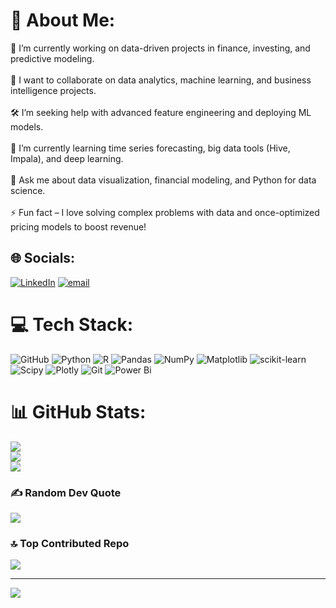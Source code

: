 # 💫 About Me:
🚀 I’m currently working on data-driven projects in finance, investing, and predictive modeling.<br><br>🤝 I want to collaborate on data analytics, machine learning, and business intelligence projects.<br><br>🛠️ I’m seeking help with advanced feature engineering and deploying ML models.<br><br>🌱 I’m currently learning time series forecasting, big data tools (Hive, Impala), and deep learning.<br><br>💬 Ask me about data visualization, financial modeling, and Python for data science.<br><br>⚡ Fun fact – I love solving complex problems with data and once-optimized pricing models to boost revenue!


## 🌐 Socials:
[![LinkedIn](https://img.shields.io/badge/LinkedIn-%230077B5.svg?logo=linkedin&logoColor=white)](https://linkedin.com/in/https://www.linkedin.com/in/alexandros-kanakis/) [![email](https://img.shields.io/badge/Email-D14836?logo=gmail&logoColor=white)](mailto:alexandroskanakis@gmail.com) 

# 💻 Tech Stack:
![GitHub](https://img.shields.io/badge/github-%23121011.svg?style=for-the-badge&logo=github&logoColor=white) ![Python](https://img.shields.io/badge/python-3670A0?style=for-the-badge&logo=python&logoColor=ffdd54) ![R](https://img.shields.io/badge/r-%23276DC3.svg?style=for-the-badge&logo=r&logoColor=white) ![Pandas](https://img.shields.io/badge/pandas-%23150458.svg?style=for-the-badge&logo=pandas&logoColor=white) ![NumPy](https://img.shields.io/badge/numpy-%23013243.svg?style=for-the-badge&logo=numpy&logoColor=white) ![Matplotlib](https://img.shields.io/badge/Matplotlib-%23ffffff.svg?style=for-the-badge&logo=Matplotlib&logoColor=black) ![scikit-learn](https://img.shields.io/badge/scikit--learn-%23F7931E.svg?style=for-the-badge&logo=scikit-learn&logoColor=white) ![Scipy](https://img.shields.io/badge/SciPy-%230C55A5.svg?style=for-the-badge&logo=scipy&logoColor=%white) ![Plotly](https://img.shields.io/badge/Plotly-%233F4F75.svg?style=for-the-badge&logo=plotly&logoColor=white) ![Git](https://img.shields.io/badge/git-%23F05033.svg?style=for-the-badge&logo=git&logoColor=white) ![Power Bi](https://img.shields.io/badge/power_bi-F2C811?style=for-the-badge&logo=powerbi&logoColor=black)

# 📊 GitHub Stats:
![](https://github-readme-stats.vercel.app/api?username=Akanakis1&theme=dark&hide_border=true&include_all_commits=true&count_private=true)<br/>
![](https://nirzak-streak-stats.vercel.app/?user=Akanakis1&theme=dark&hide_border=true)<br/>
![](https://github-readme-stats.vercel.app/api/top-langs/?username=Akanakis1&theme=dark&hide_border=true&include_all_commits=true&count_private=true&layout=compact)

### ✍️ Random Dev Quote
![](https://quotes-github-readme.vercel.app/api?type=horizontal&theme=radical)

### 🔝 Top Contributed Repo
![](https://github-contributor-stats.vercel.app/api?username=Akanakis1&limit=5&theme=dark&combine_all_yearly_contributions=true)

---
[![](https://visitcount.itsvg.in/api?id=Akanakis1&icon=0&color=0)](https://visitcount.itsvg.in)

<!-- Proudly created with GPRM ( https://gprm.itsvg.in ) -->
